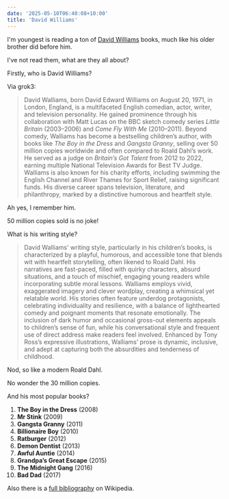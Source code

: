 ```yaml
---
date: '2025-05-10T06:40:08+10:00'
title: 'David Williams'
---
```


I'm youngest is reading a ton of [David Williams](https://en.wikipedia.org/wiki/David_Walliams) books, much like his older brother did before him.

I've not read them, what are they all about?

Firstly, who is David Williams?

Via grok3:

> David Walliams, born David Edward Williams on August 20, 1971, in London, England, is a multifaceted English comedian, actor, writer, and television personality. He gained prominence through his collaboration with Matt Lucas on the BBC sketch comedy series *Little Britain* (2003–2006) and *Come Fly With Me* (2010–2011). Beyond comedy, Walliams has become a bestselling children’s author, with books like *The Boy in the Dress* and *Gangsta Granny*, selling over 50 million copies worldwide and often compared to Roald Dahl’s work. He served as a judge on *Britain’s Got Talent* from 2012 to 2022, earning multiple National Television Awards for Best TV Judge. Walliams is also known for his charity efforts, including swimming the English Channel and River Thames for Sport Relief, raising significant funds. His diverse career spans television, literature, and philanthropy, marked by a distinctive humorous and heartfelt style.

Ah yes, I remember him.

50 million copies sold is no joke!

What is his writing style?

> David Walliams' writing style, particularly in his children’s books, is characterized by a playful, humorous, and accessible tone that blends wit with heartfelt storytelling, often likened to Roald Dahl. His narratives are fast-paced, filled with quirky characters, absurd situations, and a touch of mischief, engaging young readers while incorporating subtle moral lessons. Walliams employs vivid, exaggerated imagery and clever wordplay, creating a whimsical yet relatable world. His stories often feature underdog protagonists, celebrating individuality and resilience, with a balance of lighthearted comedy and poignant moments that resonate emotionally. The inclusion of dark humor and occasional gross-out elements appeals to children’s sense of fun, while his conversational style and frequent use of direct address make readers feel involved. Enhanced by Tony Ross’s expressive illustrations, Walliams’ prose is dynamic, inclusive, and adept at capturing both the absurdities and tenderness of childhood.

Nod, so like a modern Roald Dahl.

No wonder the 30 million copies.

And his most popular books?

1. **The Boy in the Dress** (2008)
2. **Mr Stink** (2009)
3. **Gangsta Granny** (2011)
4. **Billionaire Boy** (2010)
5. **Ratburger** (2012)
6. **Demon Dentist** (2013)
7. **Awful Auntie** (2014)
8. **Grandpa’s Great Escape** (2015)
9. **The Midnight Gang** (2016)
10. **Bad Dad** (2017)

Also there is a [full bibliography](https://en.wikipedia.org/wiki/David_Walliams_bibliography) on Wikipedia.